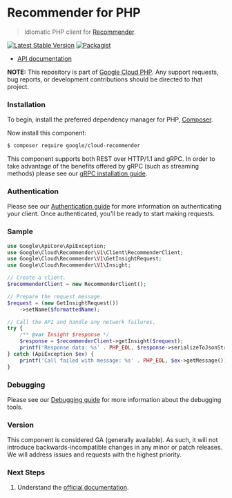 # Recommender for PHP

> Idiomatic PHP client for [Recommender](https://cloud.google.com/recommender).

[![Latest Stable Version](https://poser.pugx.org/google/cloud-recommender/v/stable)](https://packagist.org/packages/google/cloud-recommender) [![Packagist](https://img.shields.io/packagist/dm/google/cloud-recommender.svg)](https://packagist.org/packages/google/cloud-recommender)

* [API documentation](https://cloud.google.com/php/docs/reference/cloud-recommender/latest)

**NOTE:** This repository is part of [Google Cloud PHP](https://github.com/googleapis/google-cloud-php). Any
support requests, bug reports, or development contributions should be directed to
that project.

### Installation

To begin, install the preferred dependency manager for PHP, [Composer](https://getcomposer.org/).

Now install this component:

```sh
$ composer require google/cloud-recommender
```

This component supports both REST over HTTP/1.1 and gRPC. In order to take advantage of the benefits offered by gRPC (such as streaming methods)
please see our [gRPC installation guide](https://cloud.google.com/php/grpc).

### Authentication

Please see our [Authentication guide](https://github.com/googleapis/google-cloud-php/blob/main/AUTHENTICATION.md) for more information
on authenticating your client. Once authenticated, you'll be ready to start making requests.

### Sample

```php
use Google\ApiCore\ApiException;
use Google\Cloud\Recommender\V1\Client\RecommenderClient;
use Google\Cloud\Recommender\V1\GetInsightRequest;
use Google\Cloud\Recommender\V1\Insight;

// Create a client.
$recommenderClient = new RecommenderClient();

// Prepare the request message.
$request = (new GetInsightRequest())
    ->setName($formattedName);

// Call the API and handle any network failures.
try {
    /** @var Insight $response */
    $response = $recommenderClient->getInsight($request);
    printf('Response data: %s' . PHP_EOL, $response->serializeToJsonString());
} catch (ApiException $ex) {
    printf('Call failed with message: %s' . PHP_EOL, $ex->getMessage());
}
```

### Debugging

Please see our [Debugging guide](https://github.com/googleapis/google-cloud-php/blob/main/DEBUG.md)
for more information about the debugging tools.

### Version

This component is considered GA (generally available). As such, it will not introduce backwards-incompatible changes in
any minor or patch releases. We will address issues and requests with the highest priority.

### Next Steps

1. Understand the [official documentation](https://cloud.google.com/recommender/docs).

